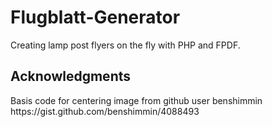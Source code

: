 # Flugblatt-Generator
Creating lamp post flyers on the fly with PHP and FPDF.


<h2>Acknowledgments</h2>
Basis code for centering image from github user benshimmin
https://gist.github.com/benshimmin/4088493
